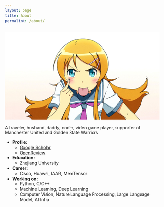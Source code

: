 ```yaml
---
layout: page
title: About
permalink: /about/
---
```


![](https://raw.githubusercontent.com/kakack/kakack.github.io/master/_images/myprofile.jpg)

A traveler, husband, daddy, coder, video game player, supporter of Manchester United and Golden State Warriors

- **Profile:**
	+ [Google Scholar](https://scholar.google.com/citations?view_op=list_works&hl=zh-CN&authuser=1&user=4Lt1ETcAAAAJ)
	+ [OpenReview](https://openreview.net/profile?id=~Kai_Chen45)
- **Education:**
	+ Zhejiang University 
- **Career:**
    + Cisco, Huawei, IAAR, MemTensor
- **Working on:**
	+ Python, C/C++
	+ Machine Learning, Deep Learning
	+ Computer Vision, Nature Language Processing, Large Language Model, AI Infra